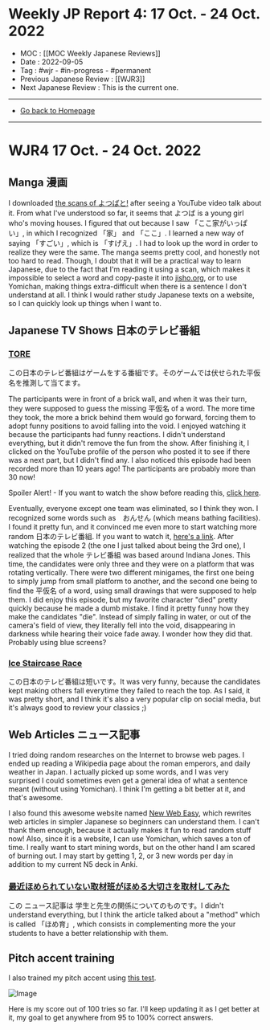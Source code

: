 # Weekly JP Report 4: 17 Oct. -  24 Oct. 2022
- MOC : [[MOC Weekly Japanese Reviews]]
- Date : 2022-09-05
- Tag : #wjr - #in-progress - #permanent
- Previous Japanese Review : [[WJR3]]
- Next Japanese Review : This is the current one.
-------------------
- [Go back to Homepage](https://misudashi.ga/)
-----

# WJR4 17 Oct. -  24 Oct. 2022

## Manga 漫画
I downloaded [the scans of よつばと!](https://drive.google.com/drive/folders/1jcCUZOxOgJz0qxmUz5aMmITIo5IaaP-0) after seeing a YouTube video talk about it. From what I've understood so far, it seems that よつば is a young girl who's moving houses. I figured that out because I saw 「ここ家がいっぱい」, in which I recognized 「家」 and 「ここ」. I learned a new way of saying 「すごい」, which is 「すげえ」. I had to look up the word in order to realize they were the same. The manga seems pretty cool, and honestly not too hard to read. Though, I doubt that it will be a practical way to learn Japanese, due to the fact that I'm reading it using a scan, which makes it impossible to select a word and copy-paste it into [jisho.org](https://jisho.org/), or to use Yomichan, making things extra-difficult when there is a sentence I don't understand at all. I think I would rather study Japanese texts on a website, so I can quickly look up things when I want to.

## Japanese TV Shows 日本のテレビ番組
### [TORE](https://youtu.be/7By_AJfrnrw)
この日本のテレビ番組はゲームをする番組です。そのゲームでは伏せられた平仮名を推測して当てます。

The participants were in front of a brick wall, and when it was their turn, they were supposed to guess the missing 平仮名 of a word. The more time they took, the more a brick behind them would go forward, forcing them to adopt funny positions to avoid falling into the void. I enjoyed watching it because the participants had funny reactions. I didn't understand everything, but it didn't remove the fun from the show. After finishing it, I clicked on the YouTube profile of the person who posted it to see if there was a next part, but I didn't find any. I also noticed this episode had been recorded more than 10 years ago! The participants are probably more than 30 now!

Spoiler Alert! - If you want to watch the show before reading this, [click here](https://youtu.be/7By_AJfrnrw).

Eventually, everyone except one team was eliminated, so I think they won. I recognized some words such as　おんせん (which means bathing facilities). I found it pretty fun, and it convinced me even more to start watching more random 日本のテレビ番組. If you want to watch it, [here's a link](https://youtu.be/7By_AJfrnrw). After watching the episode 2 (the one I just talked about being the 3rd one), I realized that the whole テレビ番組 was based around Indiana Jones. This time, the candidates were only three and they were on a platform that was rotating vertically. There were two different minigames, the first one being to simply jump from small platform to another, and the second one being to find the 平仮名 of a word, using small drawings that were supposed to help them. I did enjoy this episode, but my favorite character "died" pretty quickly because he made a dumb mistake. I find it pretty funny how they make the candidates "die". Instead of simply falling in water, or out of the camera's field of view, they literally fell into the void, disappearing in darkness while hearing their voice fade away. I wonder how they did that. Probably using blue screens? 

### [Ice Staircase Race](https://www.youtube.com/watch?v=XHXKJqQp-Is&t=330s)

この日本のテレビ番組は短いです。It was very funny, because the candidates kept making others fall everytime they failed to reach the top. As I said, it was pretty short, and I think it's also a very popular clip on social media, but it's always good to review your classics ;)

## Web Articles ニュース記事
I tried doing random researches on the Internet to browse web pages. I ended up reading a Wikipedia page about the roman emperors, and daily weather in Japan. I actually picked up some words, and I was very surprised I could sometimes even get a general idea of what a sentence meant (without using Yomichan). I think I'm getting a bit better at it, and that's awesome.

I also found this awesome website named [New Web Easy](https://www3.nhk.or.jp/news/easy/article/disaster_rain.html), which rewrites web articles in simpler Japanese so beginners can understand them. I can't thank them enough, because it actually makes it fun to read random stuff now! Also, since it is a website, I can use Yomichan, which saves a ton of time. I really want to start mining words, but on the other hand I am scared of burning out. I may start by getting 1, 2, or 3 new words per day in addition to my current N5 deck in Anki. 

### [最近ほめられていない取材班がほめる大切さを取材してみた](https://www3.nhk.or.jp/news/html/20221019/k10013863591000.html)

この ニュース記事は 学生と先生の関係についてのものです。I didn't understand everything, but I think the article talked about a "method" which is called 「ほめ育」, which consists in complementing more the your students to have a better relationship with them.


## Pitch accent training
I also trained my pitch accent using [this test](https://kotu.io/tests/pitchAccent/minimalPairs).

![Image](https://misudashi.ga/static/19-10-2022-pitch-accent.png)

Here is my score out of 100 tries so far. I'll keep updating it as I get better at it, my goal to get anywhere from 95 to 100% correct answers.